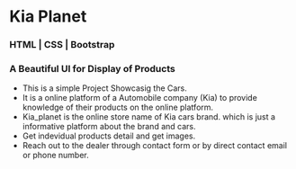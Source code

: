 # Kia Planet
### HTML | CSS | Bootstrap 
### A Beautiful UI for Display of Products

- This is a simple Project Showcasig the Cars.
- It is a online platform of a Automobile company (Kia) to provide knowledge of their products on the online platform.
- Kia_planet is the online store name of Kia cars brand. which is just a informative platform about the brand and cars.
- Get indevidual products detail and get images.
- Reach out to the dealer through contact form or by direct contact email or phone number.
